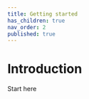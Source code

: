 ```yaml
---
title: Getting started
has_children: true
nav_order: 2
published: true
---
```


# Introduction

Start here